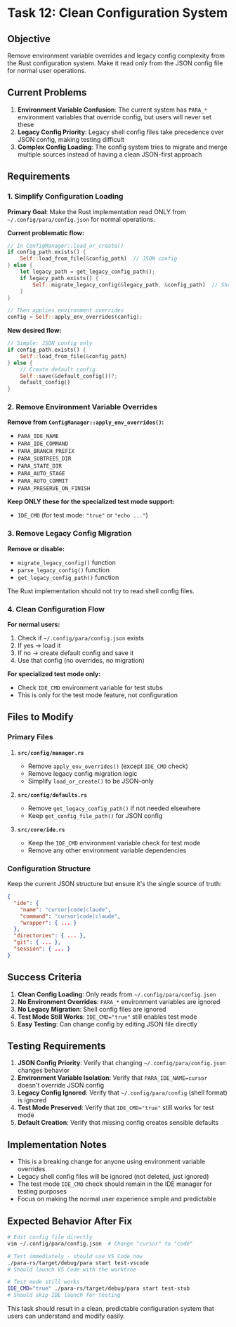 # Task 12: Clean Configuration System

## Objective
Remove environment variable overrides and legacy config complexity from the Rust configuration system. Make it read only from the JSON config file for normal user operations.

## Current Problems
1. **Environment Variable Confusion**: The current system has `PARA_*` environment variables that override config, but users will never set these
2. **Legacy Config Priority**: Legacy shell config files take precedence over JSON config, making testing difficult
3. **Complex Config Loading**: The config system tries to migrate and merge multiple sources instead of having a clean JSON-first approach

## Requirements

### 1. Simplify Configuration Loading
**Primary Goal**: Make the Rust implementation read ONLY from `~/.config/para/config.json` for normal operations.

**Current problematic flow:**
```rust
// In ConfigManager::load_or_create()
if config_path.exists() {
    Self::load_from_file(&config_path)  // JSON config
} else {
    let legacy_path = get_legacy_config_path();
    if legacy_path.exists() {
        Self::migrate_legacy_config(&legacy_path, &config_path)  // Shell config takes priority!
    }
}

// Then applies environment overrides
config = Self::apply_env_overrides(config);
```

**New desired flow:**
```rust
// Simple: JSON config only
if config_path.exists() {
    Self::load_from_file(&config_path)
} else {
    // Create default config
    Self::save(&default_config())?;
    default_config()
}
```

### 2. Remove Environment Variable Overrides
**Remove from `ConfigManager::apply_env_overrides()`:**
- `PARA_IDE_NAME`
- `PARA_IDE_COMMAND` 
- `PARA_BRANCH_PREFIX`
- `PARA_SUBTREES_DIR`
- `PARA_STATE_DIR`
- `PARA_AUTO_STAGE`
- `PARA_AUTO_COMMIT`
- `PARA_PRESERVE_ON_FINISH`

**Keep ONLY these for the specialized test mode support:**
- `IDE_CMD` (for test mode: `"true"` or `"echo ..."`)

### 3. Remove Legacy Config Migration
**Remove or disable:**
- `migrate_legacy_config()` function
- `parse_legacy_config()` function  
- `get_legacy_config_path()` function

The Rust implementation should not try to read shell config files.

### 4. Clean Configuration Flow
**For normal users:**
1. Check if `~/.config/para/config.json` exists
2. If yes → load it
3. If no → create default config and save it
4. Use that config (no overrides, no migration)

**For specialized test mode only:**
- Check `IDE_CMD` environment variable for test stubs
- This is only for the test mode feature, not configuration

## Files to Modify

### Primary Files
1. **`src/config/manager.rs`**
   - Remove `apply_env_overrides()` (except `IDE_CMD` check)
   - Remove legacy config migration logic
   - Simplify `load_or_create()` to be JSON-only

2. **`src/config/defaults.rs`**
   - Remove `get_legacy_config_path()` if not needed elsewhere
   - Keep `get_config_file_path()` for JSON config

3. **`src/core/ide.rs`** 
   - Keep the `IDE_CMD` environment variable check for test mode
   - Remove any other environment variable dependencies

### Configuration Structure
Keep the current JSON structure but ensure it's the single source of truth:
```json
{
  "ide": {
    "name": "cursor|code|claude",
    "command": "cursor|code|claude", 
    "wrapper": { ... }
  },
  "directories": { ... },
  "git": { ... },
  "session": { ... }
}
```

## Success Criteria
1. **Clean Config Loading**: Only reads from `~/.config/para/config.json`
2. **No Environment Overrides**: `PARA_*` environment variables are ignored
3. **No Legacy Migration**: Shell config files are ignored
4. **Test Mode Still Works**: `IDE_CMD="true"` still enables test mode
5. **Easy Testing**: Can change config by editing JSON file directly

## Testing Requirements
1. **JSON Config Priority**: Verify that changing `~/.config/para/config.json` changes behavior
2. **Environment Variable Isolation**: Verify that `PARA_IDE_NAME=cursor` doesn't override JSON config
3. **Legacy Config Ignored**: Verify that `~/.config/para/config` (shell format) is ignored
4. **Test Mode Preserved**: Verify that `IDE_CMD="true"` still works for test mode
5. **Default Creation**: Verify that missing config creates sensible defaults

## Implementation Notes
- This is a breaking change for anyone using environment variable overrides
- Legacy shell config files will be ignored (not deleted, just ignored)
- The test mode `IDE_CMD` check should remain in the IDE manager for testing purposes
- Focus on making the normal user experience simple and predictable

## Expected Behavior After Fix
```bash
# Edit config file directly
vim ~/.config/para/config.json  # Change "cursor" to "code"

# Test immediately - should use VS Code now
./para-rs/target/debug/para start test-vscode
# Should launch VS Code with the worktree

# Test mode still works
IDE_CMD="true" ./para-rs/target/debug/para start test-stub
# Should skip IDE launch for testing
```

This task should result in a clean, predictable configuration system that users can understand and modify easily.